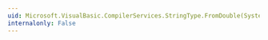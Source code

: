 ```yaml
---
uid: Microsoft.VisualBasic.CompilerServices.StringType.FromDouble(System.Double,System.Globalization.NumberFormatInfo)
internalonly: False
---
```

